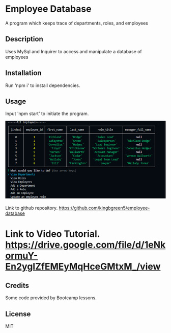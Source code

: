 # Employee Database
A program which keeps trace of departments, roles, and employees

## Description
Uses MySql and Inquirer to access and manipulate a database of employees

## Installation
Run  'npm i'  to install dependencies.

## Usage
Input 'npm start'  to initiate the program.


![Image of the program](./Images/Screenshot.png)

Link to github repository.
https://github.com/kingbgreen5/employee-database

Link to Video Tutorial.
https://drive.google.com/file/d/1eNkormuY-En2ygIZfEMEyMqHceGMtxM_/view
=======

## Credits
Some code provided by Bootcamp lessons.
 
## License
MIT
